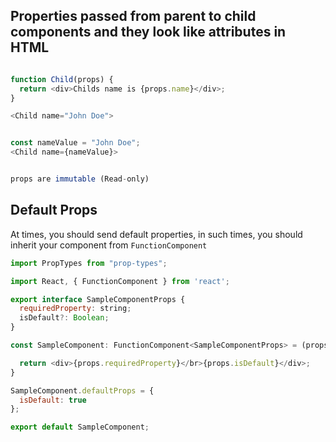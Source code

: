 ## Properties passed from parent to child components and they look like attributes in HTML

```javascript

function Child(props) {
  return <div>Childs name is {props.name}</div>;
}

<Child name="John Doe">


const nameValue = "John Doe";
<Child name={nameValue}>


props are immutable (Read-only)

```

## Default Props

At times, you should send default properties, in such times, you should inherit your component from `FunctionComponent`

```js
import PropTypes from "prop-types";

import React, { FunctionComponent } from 'react';

export interface SampleComponentProps {
  requiredProperty: string;
  isDefault?: Boolean;
}

const SampleComponent: FunctionComponent<SampleComponentProps> = (props) => {

  return <div>{props.requiredProperty}</br>{props.isDefault}</div>;
}

SampleComponent.defaultProps = {
  isDefault: true
};

export default SampleComponent;
```
